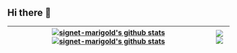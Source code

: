 ## Hi there 👋

<!--
**signet-marigold/signet-marigold** is a ✨ _special_ ✨ repository because its `README.md` (this file) appears on your GitHub profile.

Here are some ideas to get you started:

- 🔭 I’m currently working on ...
- 🌱 I’m currently learning ...
- 👯 I’m looking to collaborate on ...
- 🤔 I’m looking for help with ...
- 💬 Ask me about ...
- 📫 How to reach me: ...
- 😄 Pronouns: ...
- ⚡ Fun fact: ...
-->

| <a href="https://github.com/signet-marigold#gh-dark-mode-only)"><img align="center" src="https://github-readme-stats.vercel.app/api?username=signet-marigold&show_icons=true&include_all_commits=true&theme=cobalt&hide_border=true#gh-dark-mode-only" alt="signet-marigold's github stats" /></a><a href="https://github.com/signet-marigold#gh-light-mode-only)"><img align="center" src="https://github-readme-stats.vercel.app/api?username=signet-marigold&show_icons=true&include_all_commits=true&theme=default#gh-light-mode-only" alt="signet-marigold's github stats" /></a> | <a href="https://github.com/signet-marigold#gh-dark-mode-only)"><img align="center" src="https://github-readme-stats.vercel.app/api/top-langs/?username=signet-marigold&layout=compact&theme=cobalt&hide_border=true#gh-dark-mode-only" /></a><a href="https://github.com/signet-marigold#gh-light-mode-only)"><img align="center" src="https://github-readme-stats.vercel.app/api/top-langs/?username=signet-marigold&layout=compact&theme=default#gh-light-mode-only" /></a> |
| ------------- | ------------- |

